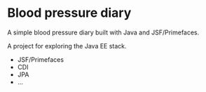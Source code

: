 # Blood pressure diary

A simple blood pressure diary built with Java and JSF/Primefaces.

A project for exploring the Java EE stack.
- JSF/Primefaces
- CDI
- JPA
- ...
